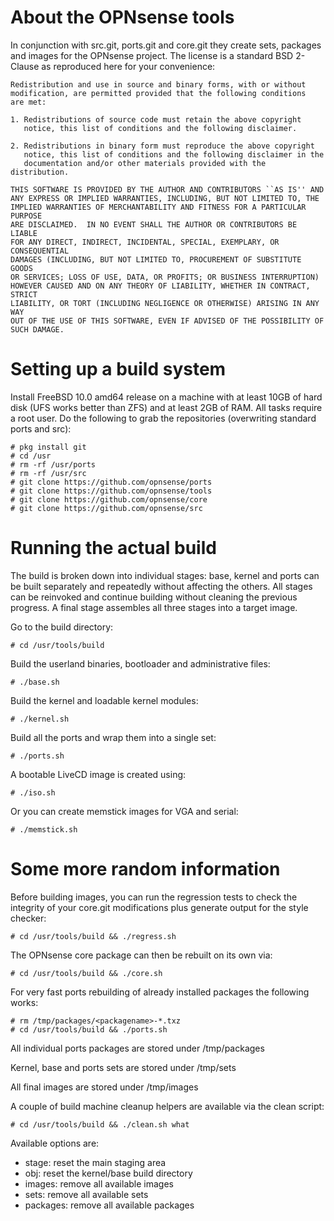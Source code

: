 About the OPNsense tools
========================

In conjunction with src.git, ports.git and core.git they create
sets, packages and images for the OPNsense project.  The license
is a standard BSD 2-Clause as reproduced here for your convenience:

    Redistribution and use in source and binary forms, with or without
    modification, are permitted provided that the following conditions
    are met:
    
    1. Redistributions of source code must retain the above copyright
       notice, this list of conditions and the following disclaimer.
    
    2. Redistributions in binary form must reproduce the above copyright
       notice, this list of conditions and the following disclaimer in the
       documentation and/or other materials provided with the distribution.
    
    THIS SOFTWARE IS PROVIDED BY THE AUTHOR AND CONTRIBUTORS ``AS IS'' AND
    ANY EXPRESS OR IMPLIED WARRANTIES, INCLUDING, BUT NOT LIMITED TO, THE
    IMPLIED WARRANTIES OF MERCHANTABILITY AND FITNESS FOR A PARTICULAR PURPOSE
    ARE DISCLAIMED.  IN NO EVENT SHALL THE AUTHOR OR CONTRIBUTORS BE LIABLE
    FOR ANY DIRECT, INDIRECT, INCIDENTAL, SPECIAL, EXEMPLARY, OR CONSEQUENTIAL
    DAMAGES (INCLUDING, BUT NOT LIMITED TO, PROCUREMENT OF SUBSTITUTE GOODS
    OR SERVICES; LOSS OF USE, DATA, OR PROFITS; OR BUSINESS INTERRUPTION)
    HOWEVER CAUSED AND ON ANY THEORY OF LIABILITY, WHETHER IN CONTRACT, STRICT
    LIABILITY, OR TORT (INCLUDING NEGLIGENCE OR OTHERWISE) ARISING IN ANY WAY
    OUT OF THE USE OF THIS SOFTWARE, EVEN IF ADVISED OF THE POSSIBILITY OF
    SUCH DAMAGE.

Setting up a build system
=========================

Install FreeBSD 10.0 amd64 release on a machine with at least
10GB of hard disk (UFS works better than ZFS) and at least 2GB
of RAM.  All tasks require a root user.  Do the following to grab
the repositories (overwriting standard ports and src):

    # pkg install git
    # cd /usr
    # rm -rf /usr/ports
    # rm -rf /usr/src
    # git clone https://github.com/opnsense/ports
    # git clone https://github.com/opnsense/tools
    # git clone https://github.com/opnsense/core
    # git clone https://github.com/opnsense/src

Running the actual build
========================

The build is broken down into individual stages: base,
kernel and ports can be built separately and repeatedly
without affecting the others.  All stages can be reinvoked
and continue building without cleaning the previous progress.
A final stage assembles all three stages into a target image.

Go to the build directory:

    # cd /usr/tools/build

Build the userland binaries, bootloader and administrative
files:

    # ./base.sh

Build the kernel and loadable kernel modules:

    # ./kernel.sh

Build all the ports and wrap them into a single set:

    # ./ports.sh

A bootable LiveCD image is created using:

    # ./iso.sh

Or you can create memstick images for VGA and serial:

    # ./memstick.sh

Some more random information
============================

Before building images, you can run the regression tests
to check the integrity of your core.git modifications plus
generate output for the style checker:

    # cd /usr/tools/build && ./regress.sh

The OPNsense core package can then be rebuilt on its own via:

    # cd /usr/tools/build && ./core.sh

For very fast ports rebuilding of already installed packages
the following works:

    # rm /tmp/packages/<packagename>-*.txz
    # cd /usr/tools/build && ./ports.sh

All individual ports packages are stored under /tmp/packages

Kernel, base and ports sets are stored under /tmp/sets

All final images are stored under /tmp/images

A couple of build machine cleanup helpers are available
via the clean script:

    # cd /usr/tools/build && ./clean.sh what

Available options are:

* stage: reset the main staging area
* obj: reset the kernel/base build directory
* images: remove all available images
* sets: remove all available sets
* packages: remove all available packages
